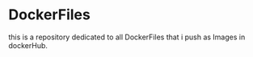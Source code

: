 # DockerFiles

this is a repository dedicated to all DockerFiles that i push as Images in dockerHub.
